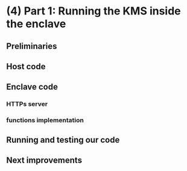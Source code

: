 # (4) Part 1: Running the KMS inside the enclave

## Preliminaries 


## Host code 


## Enclave code 
### HTTPs server

### functions implementation

## Running and testing our code

## Next improvements